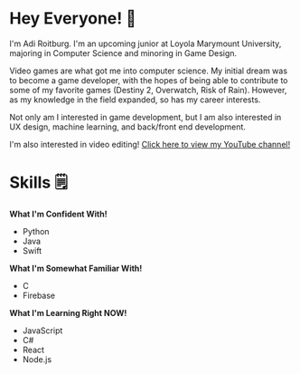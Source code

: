 # Hey Everyone! 👋

I'm Adi Roitburg. I'm an upcoming junior at Loyola Marymount University, majoring in Computer Science and minoring in Game Design. 

Video games are what got me into computer science. My initial dream was to become a game developer, with the hopes of being able to contribute to some of my favorite games (Destiny 2, Overwatch, Risk of Rain). However, as my knowledge in the field expanded, so has my career interests.

Not only am I interested in game development, but I am also interested in UX design, machine learning, and back/front end development.

I'm also interested in video editing! [Click here to view my YouTube channel!](https://www.youtube.com/channel/UCqPqov_C4vpyFJuMAUefZ4A)

# Skills 🗒️
**What I'm Confident With!**
- Python
- Java
- Swift

**What I'm Somewhat Familiar With!**
- C
- Firebase

**What I'm Learning Right NOW!**
- JavaScript
- C#
- React
- Node.js
  




<!--
**Adiro777/Adiro777** is a ✨ _special_ ✨ repository because its `README.md` (this file) appears on your GitHub profile.

Here are some ideas to get you started:

- 🔭 I’m currently working on ...
- 🌱 I’m currently learning ...
- 👯 I’m looking to collaborate on ...
- 🤔 I’m looking for help with ...
- 💬 Ask me about ...
- 📫 How to reach me: ...
- 😄 Pronouns: ...
- ⚡ Fun fact: ...
-->
